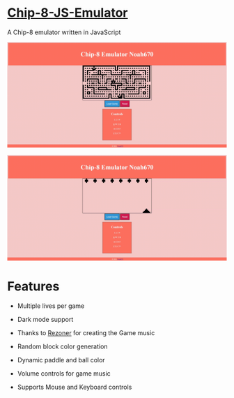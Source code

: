 # [Chip-8-JS-Emulator](https://noah670.github.io/Pure-Breakout/)

A Chip-8 emulator written in JavaScript

![alt-text](https://github.com/Noah670/Chip-8-JS-emulator/blob/master/display/blinky_display_demo.gif)

![alt-text](https://github.com/Noah670/Chip-8-JS-emulator/blob/master/display/invade_display_demo.gif)


# Features 

- Multiple lives per game

- Dark mode support

- Thanks to [Rezoner](https://opengameart.org/users/rezoner) for creating the Game music

- Random block color generation 

- Dynamic paddle and ball color

- Volume controls for game music

- Supports Mouse and Keyboard controls
